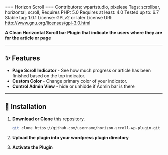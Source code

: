 === Horizon Scroll ===
Contributors: wpartstudio, pixelese
Tags: scrollbar, horizontal, scroll,
Requires PHP: 5.0
Requires at least: 4.0
Tested up to: 6.7
Stable tag: 1.0.1
License: GPLv2 or later
License URI: http://www.gnu.org/licenses/gpl-3.0.html

**A Clean Horizontal Scroll bar Plugin that indicate the users where they are for the article or page**

---

## ✨ Features

- **Page Scroll Indicator** - See how much progress or article has been finished based on the top indicator.
- **Custom Color** - Change primary color of your indicator.
- **Control Admin View** - hide or unhidde if Admin bar is there

---

## 🚀 Installation

1. **Download or Clone** this repository.
   ```bash
   git clone https://github.com/username/horizon-scroll-wp-plugin.git

2. **Upload the plugin into your wordpress plugin directory**

3. **Activate the Plugin**

